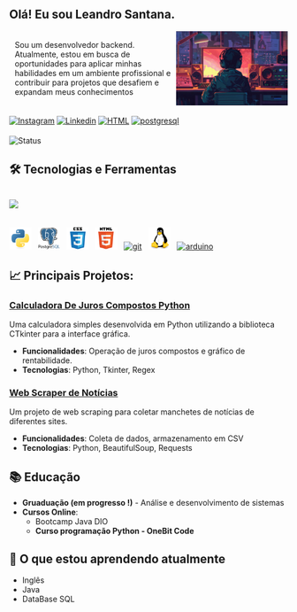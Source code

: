 
  ## Olá! Eu sou Leandro Santana.

<div style="display: flex; align-items: center; ">
  <p style="margin-left: 10px;">Sou um desenvolvedor backend. Atualmente, estou em busca de oportunidades para aplicar minhas habilidades em um ambiente profissional e contribuir para projetos que desafiem e expandam meus conhecimentos
  </p><br>
  <img src="img/imgProg.jpg" alt="Descrição da Imagem" style="width: 40%;">
</div>


<div style="display: inline_block">
<br>
    <a href=""><img align="center" alt="Instagram" src="https://img.shields.io/badge/Instagram-E4405F?style=for-the-badge&logo=instagram&logoColor=white"></a>
    <a href="www.linkedin.com/in/leandro-edvan"><img align="center" alt="Linkedin" src="https://img.shields.io/badge/LinkedIn-0077B5?style=for-the-badge&logo=linkedin&logoColor=white"></a>
    <a href=""><img align="center" alt="HTML" src="https://img.shields.io/badge/Gmail-D14836?style=for-the-badge&logo=gmail&logoColor=white"></a>
    <a href=""><img align="center" alt="postgresql" src="https://img.shields.io/badge/WhatsApp-25D366?style=for-the-badge&logo=whatsapp&logoColor=white"></a>
</div>
<br>

<div style="display: inline_block">
<img align="center" alt="Status" src="https://github-readme-stats.vercel.app/api?username=LeandroEdv&show_icons=true&theme=dracula"> 
 </div>

## 🛠️ Tecnologias e Ferramentas

<div>
 <br> <img loading="lazy" height="180em" src="https://github-readme-stats.vercel.app/api/top-langs/?username=LeandroEdv&layout=compact&langs_count=7&theme=dracula"/>
</div>

<br>
<div>
<p align="left">
<a href="https://www.python.org" target="_blank" rel="noreferrer"><img src="https://raw.githubusercontent.com/devicons/devicon/master/icons/python/python-original.svg" alt="python" width="40" height="40"/></a> &#160;
<a href="https://www.postgresql.org" target="_blank" rel="noreferrer"><img src="https://raw.githubusercontent.com/devicons/devicon/master/icons/postgresql/postgresql-original-wordmark.svg" alt="postgresql" width="40" height="40"/></a> &#160;
<a href="https://www.w3schools.com/css/" target="_blank" rel="noreferrer"><img src="https://raw.githubusercontent.com/devicons/devicon/master/icons/css3/css3-original-wordmark.svg" alt="css3" width="40" height="40"/></a> &#160;
<a href="https://www.w3.org/html/" target="_blank" rel="noreferrer"><img src="https://raw.githubusercontent.com/devicons/devicon/master/icons/html5/html5-original-wordmark.svg" alt="html5" width="40" height="40"/></a> &#160;
<a href="https://git-scm.com/" target="_blank" rel="noreferrer"><img src="https://www.vectorlogo.zone/logos/git-scm/git-scm-icon.svg" alt="git" width="40" height="40"/></a> &#160;
<a href="https://www.linux.org/" target="_blank" rel="noreferrer"><img src="https://raw.githubusercontent.com/devicons/devicon/master/icons/linux/linux-original.svg" alt="linux" width="40" height="40"/></a> &#160;
<a href="https://www.arduino.cc/" target="_blank" rel="noreferrer"><img src="https://cdn.worldvectorlogo.com/logos/arduino-1.svg" alt="arduino" width="40" height="40"/></a> &ensp;
</p>
</div>

## 📈 Principais Projetos: 

### [Calculadora De Juros Compostos Python](https://github.com/seuusuario/calculadora-python)

Uma calculadora simples desenvolvida em Python utilizando a biblioteca CTkinter para a interface gráfica.
- **Funcionalidades**: Operação de juros compostos e gráfico de rentabilidade.
- **Tecnologias**: Python, Tkinter, Regex

### [Web Scraper de Notícias](https://github.com/seuusuario/web-scraper)
Um projeto de web scraping para coletar manchetes de notícias de diferentes sites.
- **Funcionalidades**: Coleta de dados, armazenamento em CSV
- **Tecnologias**: Python, BeautifulSoup, Requests

## 📚 Educação
- **Gruaduação (em progresso !)** -  Análise e desenvolvimento de sistemas
- **Cursos Online**:
  - Bootcamp Java DIO
  - **Curso programação Python - OneBit Code**

## 🌱 O que estou aprendendo atualmente

- Inglês
- Java
- DataBase SQL



